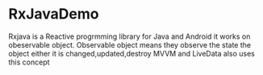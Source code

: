 # RxJavaDemo
Rxjava is a Reactive progrmming library for Java and Android it works on obeservable object.
Observable object means they observe the state the object either it is changed,updated,destroy MVVM and LiveData also uses this concept
